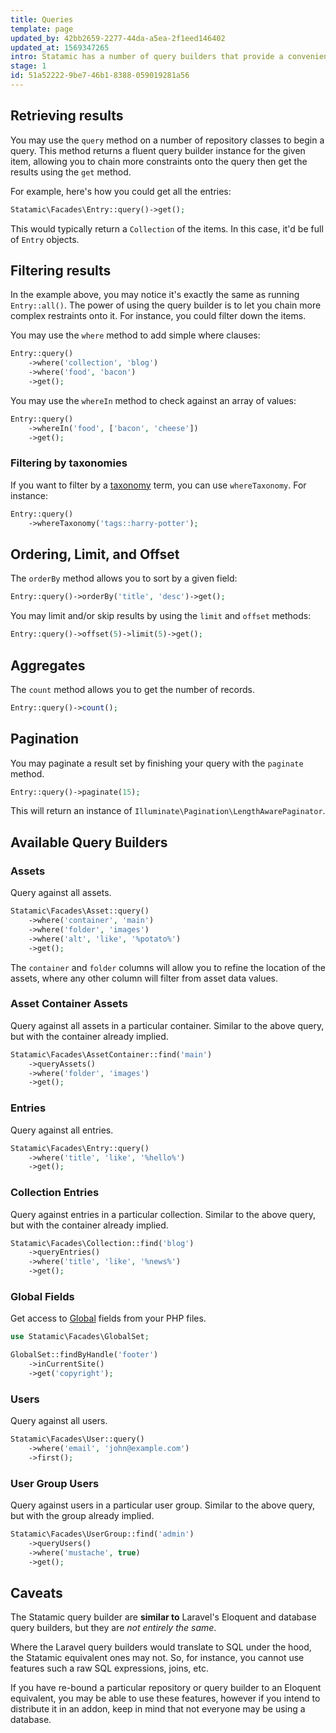 ```yaml
---
title: Queries
template: page
updated_by: 42bb2659-2277-44da-a5ea-2f1eed146402
updated_at: 1569347265
intro: Statamic has a number of query builders that provide a convenient, fluent interface for retrieving data. It's very similar to Eloquent in Laravel.
stage: 1
id: 51a52222-9be7-46b1-8388-059019281a56
---
```

## Retrieving results

You may use the `query` method on a number of repository classes to begin a query. This method returns a fluent query builder instance for the given item, allowing you to chain more constraints onto the query then get the results using the `get` method.

For example, here's how you could get all the entries:

``` php
Statamic\Facades\Entry::query()->get();
```

This would typically return a `Collection` of the items. In this case, it'd be full of `Entry` objects.


## Filtering results

In the example above, you may notice it's exactly the same as running `Entry::all()`. The power of using the query builder is to let you chain more complex restraints onto it. For instance, you could filter down the items.

You may use the `where` method to add simple where clauses:

``` php
Entry::query()
    ->where('collection', 'blog')
    ->where('food', 'bacon')
    ->get();
```

You may use the `whereIn` method to check against an array of values:

``` php
Entry::query()
    ->whereIn('food', ['bacon', 'cheese'])
    ->get();
```

### Filtering by taxonomies

If you want to filter by a [taxonomy](/taxonomies) term, you can use `whereTaxonomy`. For instance:

```php
Entry::query()
    ->whereTaxonomy('tags::harry-potter');
```

## Ordering, Limit, and Offset

The `orderBy` method allows you to sort by a given field:

``` php
Entry::query()->orderBy('title', 'desc')->get();
```

You may limit and/or skip results by using the `limit` and `offset` methods:

``` php
Entry::query()->offset(5)->limit(5)->get();
```

## Aggregates

The `count` method allows you to get the number of records.

``` php
Entry::query()->count();
```


## Pagination

You may paginate a result set by finishing your query with the `paginate` method.

``` php
Entry::query()->paginate(15);
```

This will return an instance of `Illuminate\Pagination\LengthAwarePaginator`.


## Available Query Builders

### Assets

Query against all assets.

``` php
Statamic\Facades\Asset::query()
    ->where('container', 'main')
    ->where('folder', 'images')
    ->where('alt', 'like', '%potato%')
    ->get();
```

The `container` and `folder` columns will allow you to refine the location of the assets, where any other column will filter from asset data values.

### Asset Container Assets

Query against all assets in a particular container.
Similar to the above query, but with the container already implied.

``` php
Statamic\Facades\AssetContainer::find('main')
    ->queryAssets()
    ->where('folder', 'images')
    ->get();
```

### Entries

Query against all entries.

``` php
Statamic\Facades\Entry::query()
    ->where('title', 'like', '%hello%')
    ->get();
```

### Collection Entries

Query against entries in a particular collection.
Similar to the above query, but with the container already implied.

``` php
Statamic\Facades\Collection::find('blog')
    ->queryEntries()
    ->where('title', 'like', '%news%')
    ->get();
```

### Global Fields

Get access to [Global](/globals) fields from your PHP files.

``` php
use Statamic\Facades\GlobalSet;

GlobalSet::findByHandle('footer')
    ->inCurrentSite()
    ->get('copyright');
```

### Users

Query against all users.

``` php
Statamic\Facades\User::query()
    ->where('email', 'john@example.com')
    ->first();
```

### User Group Users

Query against users in a particular user group.
Similar to the above query, but with the group already implied.

``` php
Statamic\Facades\UserGroup::find('admin')
    ->queryUsers()
    ->where('mustache', true)
    ->get();
```


## Caveats

The Statamic query builder are **similar to** Laravel's Eloquent and database query builders, but they are _not entirely the same_.

Where the Laravel query builders would translate to SQL under the hood, the Statamic equivalent ones may not. So, for instance, you
cannot use features such a raw SQL expressions, joins, etc.

If you have re-bound a particular repository or query builder to an Eloquent equivalent, you may be able to use these features,
however if you intend to distribute it in an addon, keep in mind that not everyone may be using a database.
